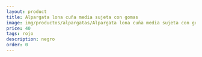 ```yaml
---
layout: product
title: Alpargata lona cuña media sujeta con gomas 
image: img/productos/alpargatas/Alpargata lona cuña media sujeta con gomas =40 =rojo =negro =azul =blanco =beig.webp
price: 40 
tags: rojo 
description: negro 
order: 0
---
```

